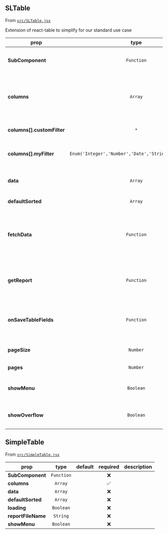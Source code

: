 
## SLTable

From [`src/SLTable.jsx`](src/SLTable.jsx)

Extension of react-table to simplify for our standard use case

prop | type | default | required | description
---- | :----: | :-------: | :--------: | -----------
**SubComponent** | `Function` |  | :x: | Subcomponent to display when a table is expanded
**columns** | `Array` |  | :white_check_mark: | array describing how to display each key in data see react-table for full description
**columns[].customFilter** | `*` |  | :x: | custom filter defined per react-table
**columns[].myFilter** | `Enum('Integer','Number','Date','StringAsInt','Text')` |  | :x: | Predefined filter to use, defaults to 'Text';
**data** | `Array` |  | :x: | array of objects to display in the table
**defaultSorted** | `Array` |  | :x: | default column to sort by
**fetchData** | `Function` |  | :white_check_mark: | function to be called when we need to fetch new data ie, when page/limit is changed or filtered
**getReport** | `Function` |  | :x: | function which will return a csv of the data if blank, will hide menu buttons
**onSaveTableFields** | `Function` |  | :x: | callback which returns all visible headers useful to store default headers
**pageSize** | `Number` |  | :x: | number of items to show per page
**pages** | `Number` |  | :x: | total # of pages
**showMenu** | `Boolean` | `true` | :x: | whether or not to display the column toggle menu
**showOverflow** | `Boolean` | `false` | :x: | true will allow inputs such as dropdowns etc to show




## SimpleTable

From [`src/SimpleTable.jsx`](src/SimpleTable.jsx)



prop | type | default | required | description
---- | :----: | :-------: | :--------: | -----------
**SubComponent** | `Function` |  | :x: | 
**columns** | `Array` |  | :white_check_mark: | 
**data** | `Array` |  | :x: | 
**defaultSorted** | `Array` |  | :x: | 
**loading** | `Boolean` |  | :x: | 
**reportFileName** | `String` |  | :x: | 
**showMenu** | `Boolean` |  | :x: | 



